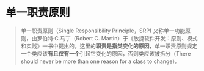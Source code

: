 # 单一职责原则

> 单一职责原则（Single Responsibility Principle，SRP) 又称单一功能原则，由罗伯特·C.马丁（Robert C. Martin）于《敏捷软件开发：原则、模式和实践》一书中提出的。这里的**职责是指类变化的原因**，单一职责原则规定一个类应该**有且仅有一个**引起它变化的原因，否则类应该被拆分（There should never be more than one reason for a class to change）。
